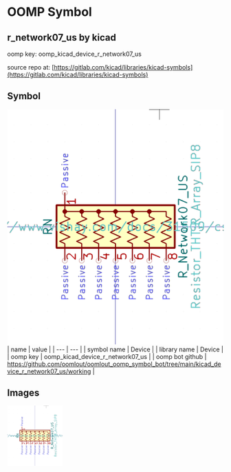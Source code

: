 # OOMP Symbol  
## r_network07_us  by kicad  
  
oomp key: oomp_kicad_device_r_network07_us  
  
source repo at: [https://gitlab.com/kicad/libraries/kicad-symbols](https://gitlab.com/kicad/libraries/kicad-symbols)  
## Symbol  
  
[![working.png](working_600.png)](working.png)  
| name | value | 
| --- | --- | 
| symbol name | Device | 
| library name | Device | 
| oomp key | oomp_kicad_device_r_network07_us | 
| oomp bot github | https://github.com/oomlout/oomlout_oomp_symbol_bot/tree/main/kicad_device_r_network07_us/working | 
## Images  
  
[![working.png](working_140.png)](working.png)  

